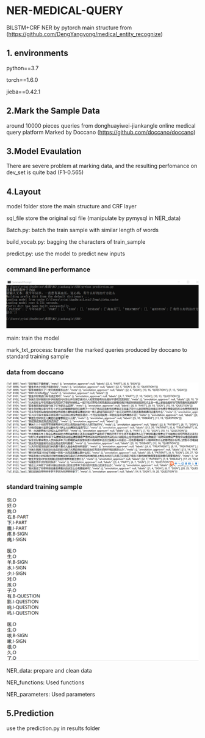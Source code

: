 # NER-MEDICAL-QUERY
BILSTM+CRF NER by pytorch
main structure from (https://github.com/DengYangyong/medical_entity_recognize)

## 1. environments
python==3.7

torch==1.6.0

jieba==0.42.1

## 2.Mark the Sample Data
around 10000 pieces queries from donghuayiwei-jiankangle online medical query platform
Marked by Doccano (https://github.com/doccano/doccano)

## 3.Model Evaulation
There are severe problem at marking data, and the resulting perfomance on dev_set is quite bad (F1-0.565)

## 4.Layout
model folder store the main structure and CRF layer

sql_file store the original sql file (manipulate by pymysql in NER_data)

Batch.py: batch the train sample with similar length of words

build_vocab.py: bagging the characters of train_sample

predict.py: use the model to predict new inputs

### command line performance
![image](https://raw.githubusercontent.com/MissuQAQ/NER-MEDICAL-QUERY/master/image_file/1599204833(1).png)

main: train the model

mark_txt_process: transfer the marked queries produced by doccano to standard training sample

### data from doccano 
![image](https://raw.githubusercontent.com/MissuQAQ/NER-MEDICAL-QUERY/master/image_file/1599205074(1).png)

### standard training sample
![image](https://raw.githubusercontent.com/MissuQAQ/NER-MEDICAL-QUERY/master/image_file/1599205128(1).png)

NER_data: prepare and clean data

NER_functions: Used functions

NER_parameters: Used parameters

## 5.Prediction
use the prediction.py in results folder


